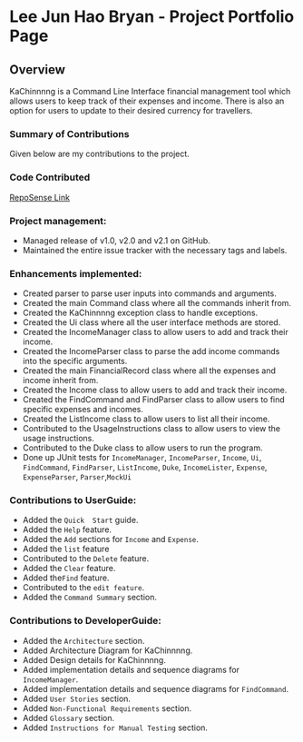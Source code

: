 # Lee Jun Hao Bryan - Project Portfolio Page

## Overview
KaChinnnng is a Command Line Interface financial management tool which allows users to keep track of their expenses and income. There is also an option for users to update to their desired currency for travellers.

### Summary of Contributions
Given below are my contributions to the project.

### Code Contributed
[RepoSense Link](https://nus-cs2113-ay2324s1.github.io/tp-dashboard/?search=&sort=groupTitle&sortWithin=title&timeframe=commit&mergegroup=&groupSelect=groupByRepos&breakdown=true&checkedFileTypes=docs~functional-code~test-code&since=2023-09-22&tabOpen=true&tabType=authorship&tabAuthor=bljhty&tabRepo=AY2324S1-CS2113-T18-3%2Ftp%5Bmaster%5D&authorshipIsMergeGroup=false&authorshipFileTypes=docs~functional-code~test-code&authorshipIsBinaryFileTypeChecked=false&authorshipIsIgnoredFilesChecked=false)

### Project management:
- Managed release of v1.0, v2.0 and v2.1 on GitHub.
- Maintained the entire issue tracker with the necessary tags and labels.

### Enhancements implemented:
- Created parser to parse user inputs into commands and arguments.
- Created the main Command class where all the commands inherit from.
- Created the KaChinnnng exception class to handle exceptions.
- Created the Ui class where all the user interface methods are stored.
- Created the IncomeManager class to allow users to add and track their income.
- Created the IncomeParser class to parse the add income commands into the specific arguments.
- Created the main FinancialRecord class where all the expenses and income inherit from.
- Created the Income class to allow users to add and track their income.
- Created the FindCommand and FindParser class to allow users to find specific expenses and incomes.
- Created the ListIncome class to allow users to list all their income.
- Contributed to the UsageInstructions class to allow users to view the usage instructions.
- Contributed to the Duke class to allow users to run the program.
- Done up JUnit tests for `IncomeManager`, `IncomeParser`, `Income`, `Ui`, `FindCommand`, `FindParser`, `ListIncome`, `Duke`, `IncomeLister`, `Expense`, `ExpenseParser`, `Parser`,`MockUi`

### Contributions to UserGuide:
- Added the `Quick  Start` guide.
- Added the `Help` feature.
- Added the `Add` sections for `Income` and `Expense`.
- Added the `list` feature
- Contributed to the `Delete` feature.
- Added the `Clear` feature.
- Added the`Find` feature.
- Contributed to the `edit feature`.
- Added the `Command Summary` section.

### Contributions to DeveloperGuide:
- Added the `Architecture` section.
- Added Architecture Diagram for KaChinnnng.
- Added Design details for KaChinnnng.
- Added implementation details and sequence diagrams for `IncomeManager`.
- Added implementation details and sequence diagrams for `FindCommand`.
- Added `User Stories` section.
- Added `Non-Functional Requirements` section.
- Added `Glossary` section.
- Added `Instructions for Manual Testing` section.

